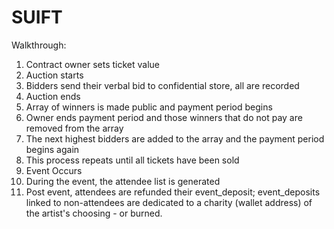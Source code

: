 # SUIFT

Walkthrough:

1. Contract owner sets ticket value
2. Auction starts
3. Bidders send their verbal bid to confidential store, all are recorded
4. Auction ends
5. Array of winners is made public and payment period begins
6. Owner ends payment period and those winners that do not pay are removed from the array
7. The next highest bidders are added to the array and the payment period begins again
8. This process repeats until all tickets have been sold
9. Event Occurs
10. During the event, the attendee list is generated
11. Post event, attendees are refunded their event_deposit; event_deposits linked to non-attendees are dedicated to a charity (wallet address) of the artist's choosing - or burned.